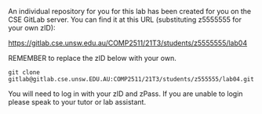 An individual repository for you for this lab has been created for you on the CSE GitLab server. You can find it at this URL (substituting z5555555 for your own zID):

https://gitlab.cse.unsw.edu.au/COMP2511/21T3/students/z5555555/lab04

REMEMBER to replace the zID below with your own.

`git clone gitlab@gitlab.cse.unsw.EDU.AU:COMP2511/21T3/students/z555555/lab04.git`

You will need to log in with your zID and zPass. If you are unable to login please speak to your tutor or lab assistant.
